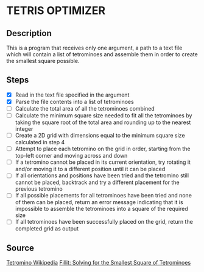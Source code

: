 #   TETRIS OPTIMIZER

##  Description
This is a program that receives only one argument, a path to a text file which will contain a list of tetrominoes and assemble them in order to create the smallest square possible.

##  Steps
+   [x] Read in the text file specified in the argument
+   [x] Parse the file contents into a list of tetrominoes
+   [ ] Calculate the total area of all the tetrominoes combined
+   [ ] Calculate the minimum square size needed to fit all the tetrominoes by taking the square root of the total area and rounding up to the nearest integer
+   [ ] Create a 2D grid with dimensions equal to the minimum square size calculated in step 4
+   [ ] Attempt to place each tetromino on the grid in order, starting from the top-left corner and moving across and down
+   [ ] If a tetromino cannot be placed in its current orientation, try rotating it and/or moving it to a different position until it can be placed
+   [ ] If all orientations and positions have been tried and the tetromino still cannot be placed, backtrack and try a different placement for the previous tetromino
+   [ ] If all possible placements for all tetrominoes have been tried and none of them can be placed, return an error message indicating that it is impossible to assemble the tetrominoes into a square of the required size
+   [ ] If all tetrominoes have been successfully placed on the grid, return the completed grid as output

##  Source 
[Tetromino Wikipedia](https://en.wikipedia.org/wiki/Tetromino)
[Fillit: Solving for the Smallest Square of Tetrominoes](https://www.bing.com/ck/a?!&&p=2703119851278429JmltdHM9MTY3ODQwNjQwMCZpZ3VpZD0zOGQyYjVkZC01YTc0LTZiODUtMDExZS1hNDdjNWIzOTZhZTUmaW5zaWQ9NTE4NQ&ptn=3&hsh=3&fclid=38d2b5dd-5a74-6b85-011e-a47c5b396ae5&psq=fill+tetromino+to+a+min+square&u=a1aHR0cHM6Ly9tZWRpdW0uY29tL0BiZXRobmVubmlnZXIvZmlsbGl0LXNvbHZpbmctZm9yLXRoZS1zbWFsbGVzdC1zcXVhcmUtb2YtdGV0cm9taW5vcy1jNjMxNjAwNGY5MDk&ntb=1)
